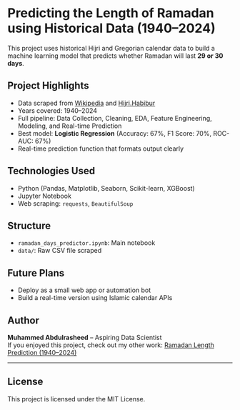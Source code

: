 # Predicting the Length of Ramadan using Historical Data (1940–2024)

This project uses historical Hijri and Gregorian calendar data to build a machine learning model that predicts whether Ramadan will last **29 or 30 days**.

## Project Highlights

- Data scraped from [Wikipedia](https://en.wikipedia.org/wiki/Ramadan) and [Hijri.Habibur](https://hijri.habibur.com)
- Years covered: 1940–2024
- Full pipeline: Data Collection, Cleaning, EDA, Feature Engineering, Modeling, and Real-time Prediction
- Best model: **Logistic Regression** (Accuracy: 67%, F1 Score: 70%, ROC-AUC: 67%)
- Real-time prediction function that formats output clearly

## Technologies Used

- Python (Pandas, Matplotlib, Seaborn, Scikit-learn, XGBoost)
- Jupyter Notebook
- Web scraping: `requests`, `BeautifulSoup`

## Structure

- `ramadan_days_predictor.ipynb`: Main notebook
- `data/`: Raw CSV file scraped

## Future Plans

- Deploy as a small web app or automation bot
- Build a real-time version using Islamic calendar APIs

## Author

**Muhammed Abdulrasheed** – Aspiring Data Scientist  
If you enjoyed this project, check out my other work: [Ramadan Length Prediction (1940–2024)](https://github.com/themrandroid/rainfall-prediction.git)

---
## License

This project is licensed under the MIT License.
